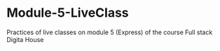 # Module-5-LiveClass
Practices of live classes on module 5 (Express) of the course Full stack Digita House
